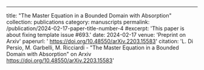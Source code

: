---
title: "The Master Equation in a Bounded Domain with Absorption"
collection: publications
category: manuscripts
permalink: /publication/2024-02-17-paper-title-number-4
#excerpt: 'This paper is about fixing template issue #693.'
date: 2024-02-17
venue: 'Preprint on Arxiv'
paperurl: ' https://doi.org/10.48550/arXiv.2203.15583'
citation: 'L. Di Persio, M. Garbelli, M. Ricciardi - "The Master Equation in a Bounded Domain with Absorption" on Arxiv https://doi.org/10.48550/arXiv.2203.15583'

